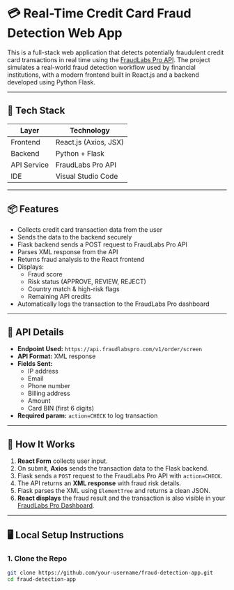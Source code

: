# 💳 Real-Time Credit Card Fraud Detection Web App

This is a full-stack web application that detects potentially fraudulent credit card transactions in real time using the [FraudLabs Pro API](https://www.fraudlabspro.com). The project simulates a real-world fraud detection workflow used by financial institutions, with a modern frontend built in React.js and a backend developed using Python Flask.

---

## 🔧 Tech Stack

| Layer       | Technology           |
|-------------|----------------------|
| Frontend    | React.js (Axios, JSX)|
| Backend     | Python + Flask       |
| API Service | FraudLabs Pro API    |
| IDE         | Visual Studio Code   |

---

## 📦 Features

- Collects credit card transaction data from the user
- Sends the data to the backend securely
- Flask backend sends a POST request to FraudLabs Pro API
- Parses XML response from the API
- Returns fraud analysis to the React frontend
- Displays:
  - Fraud score
  - Risk status (APPROVE, REVIEW, REJECT)
  - Country match & high-risk flags
  - Remaining API credits
- Automatically logs the transaction to the FraudLabs Pro dashboard

---

## 📡 API Details

- **Endpoint Used:** `https://api.fraudlabspro.com/v1/order/screen`
- **API Format:** XML response
- **Fields Sent:**
  - IP address
  - Email
  - Phone number
  - Billing address
  - Amount
  - Card BIN (first 6 digits)
- **Required param:** `action=CHECK` to log transaction

---

## 🧠 How It Works

1. **React Form** collects user input.
2. On submit, **Axios** sends the transaction data to the Flask backend.
3. Flask sends a `POST` request to the FraudLabs Pro API with `action=CHECK`.
4. The API returns an **XML response** with fraud risk details.
5. Flask parses the XML using `ElementTree` and returns a clean JSON.
6. **React displays** the fraud result and the transaction is also visible in your [FraudLabs Pro Dashboard](https://www.fraudlabspro.com/merchant/dashboard).

---

## 🖥️ Local Setup Instructions

### 1. Clone the Repo

```bash
git clone https://github.com/your-username/fraud-detection-app.git
cd fraud-detection-app

